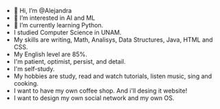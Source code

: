 - 👋 Hi, I’m @Alejandra
- 👀 I’m interested in AI and ML  
- 🌱 I’m currently learning Python.
- I studied Computer Science in UNAM.
- My skills are writing, Math, Analisys, Data Structures, Java, HTML and CSS.
- My English level are 85%.
- I'm patient, optimist, persist, and detail.
- I'm self-study.
- My hobbies are study, read and watch tutorials, listen music, sing and cooking.
- I want to have my own coffee shop. And i'll desing it website!
- I want to design my own social network and my own OS.
